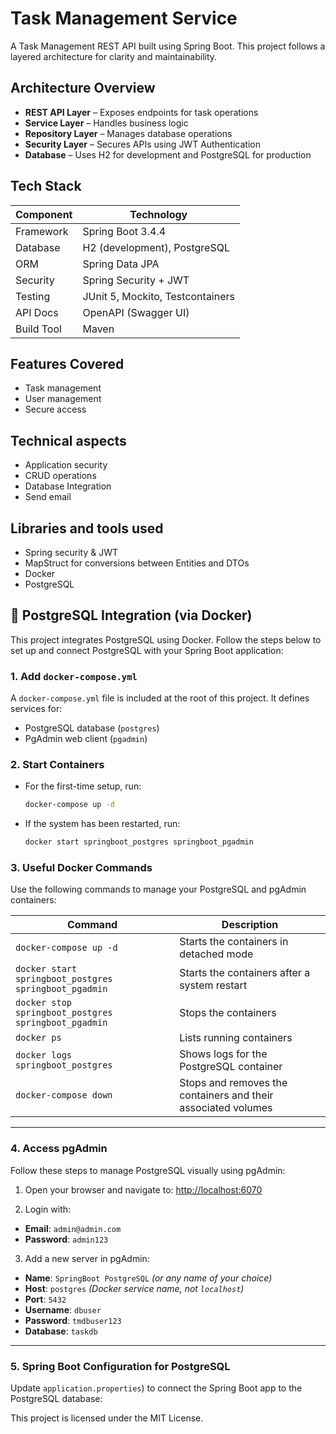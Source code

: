 # Task Management Service

A Task Management REST API built using Spring Boot. This project follows a layered architecture for clarity and maintainability.

## Architecture Overview

- **REST API Layer** – Exposes endpoints for task operations
- **Service Layer** – Handles business logic
- **Repository Layer** – Manages database operations
- **Security Layer** – Secures APIs using JWT Authentication
- **Database** – Uses H2 for development and PostgreSQL for production

## Tech Stack

| Component      | Technology                      |
|----------------|----------------------------------|
| Framework      | Spring Boot 3.4.4                |
| Database       | H2 (development), PostgreSQL     |
| ORM            | Spring Data JPA                  |
| Security       | Spring Security + JWT            |
| Testing        | JUnit 5, Mockito, Testcontainers |
| API Docs       | OpenAPI (Swagger UI)             |
| Build Tool     | Maven                            |

## Features Covered
* Task management
* User management
* Secure access

## Technical aspects
* Application security
* CRUD operations
* Database Integration
* Send email

## Libraries and tools used
* Spring security & JWT
* MapStruct for conversions between Entities and DTOs
* Docker
* PostgreSQL

## 🐳 PostgreSQL Integration (via Docker)

This project integrates PostgreSQL using Docker. Follow the steps below to set up and connect PostgreSQL with your Spring Boot application:

### 1. Add `docker-compose.yml`

A `docker-compose.yml` file is included at the root of this project. It defines services for:
- PostgreSQL database (`postgres`)
- PgAdmin web client (`pgadmin`)

### 2. Start Containers

- For the first-time setup, run:
  ```bash
  docker-compose up -d
  
- If the system has been restarted, run:
  ```bash
  docker start springboot_postgres springboot_pgadmin

### 3. Useful Docker Commands

Use the following commands to manage your PostgreSQL and pgAdmin containers:

| Command | Description |
|--------|-------------|
| `docker-compose up -d` | Starts the containers in detached mode |
| `docker start springboot_postgres springboot_pgadmin` | Starts the containers after a system restart |
| `docker stop springboot_postgres springboot_pgadmin` | Stops the containers |
| `docker ps` | Lists running containers |
| `docker logs springboot_postgres` | Shows logs for the PostgreSQL container |
| `docker-compose down` | Stops and removes the containers and their associated volumes |

---

### 4. Access pgAdmin

Follow these steps to manage PostgreSQL visually using pgAdmin:

1. Open your browser and navigate to: [http://localhost:6070](http://localhost:6070)

2. Login with:
  - **Email**: `admin@admin.com`
  - **Password**: `admin123`

3. Add a new server in pgAdmin:
  - **Name**: `SpringBoot PostgreSQL` *(or any name of your choice)*
  - **Host**: `postgres` *(Docker service name, not `localhost`)*
  - **Port**: `5432`
  - **Username**: `dbuser`
  - **Password**: `tmdbuser123`
  - **Database**: `taskdb`

---

### 5. Spring Boot Configuration for PostgreSQL

Update `application.properties`) to connect the Spring Boot app to the PostgreSQL database:


This project is licensed under the MIT License.

